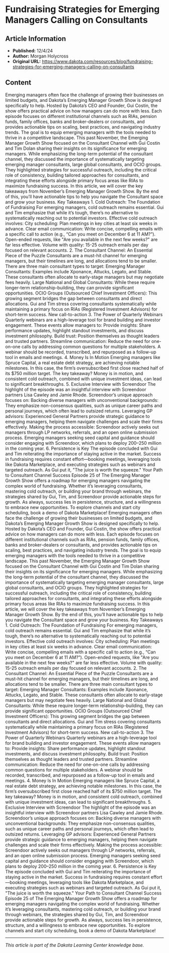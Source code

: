 # Fundraising Strategies for Emerging Managers Calling on Consultants

## Article Information
- **Published:** 12/4/24
- **Author:** Morgan Holycross
- **Original URL:** https://www.dakota.com/resources/blog/fundraising-strategies-for-emerging-managers-calling-on-consultants

## Content

Emerging managers often face the challenge of growing their businesses on limited budgets, and Dakota’s Emerging Manager Growth Show is designed specifically to help. Hosted by Dakota’s CEO and Founder, Gui Costin, the show offers practical advice on how managers can do more with less. Each episode focuses on different institutional channels such as RIAs, pension funds, family offices, banks and broker-dealers or consultants, and provides actionable tips on scaling, best practices, and navigating industry trends. The goal is to equip emerging managers with the tools needed to thrive in a competitive landscape. This past November, the Emerging Manager Growth Show focused on the Consultant Channel with Gui Costin and Tim Dolan sharing their insights on its significance for emerging managers. While emphasizing the long-term potential of the consultant channel, they discussed the importance of systematically targeting emerging manager consultants, large global consultants, and OCIO groups. They highlighted strategies for successful outreach, including the critical role of consistency, building tailored approaches for consultants, and integrating these efforts alongside primary focus areas like RIAs to maximize fundraising success. In this article, we will cover the key takeaways from November’s Emerging Manager Growth Show. By the end of this, you’ll have actionable tips to help you navigate the Consultant space and grow your business. Key Takeaways 1. Cold Outreach: The Foundation of Fundraising For emerging managers, cold outreach remains essential. Gui and Tim emphasize that while it’s tough, there’s no alternative to systematically reaching out to potential investors. Effective cold outreach involves: City scheduling: Plan meetings in key cities at least six weeks in advance. Clear email communication: Write concise, compelling emails with a specific call to action (e.g., “Can you meet on December 6 at 11 AM?”). Open-ended requests, like "Are you available in the next few weeks?" are far less effective. Volume with quality: 15-25 outreach emails per day focused on relevant accounts. 2. The Consultant Channel: An Essential Piece of the Puzzle Consultants are a must-hit channel for emerging managers, but their timelines are long, and allocations tend to be smaller. There are three main consultant types to target: Emerging Manager Consultants: Examples include Xponance, Attucks, Legato, and Stable. These consultants often allocate to early-stage managers but may negotiate fees heavily. Large National and Global Consultants: While these require longer-term relationship-building, they can provide significant opportunities. OCIO Groups (Outsourced Chief Investment Officers): This growing segment bridges the gap between consultants and direct allocations. Gui and Tim stress covering consultants systematically while maintaining a primary focus on RIAs (Registered Investment Advisors) for short-term success. New call-to-action 3. The Power of Quarterly Webinars Quarterly webinars are a high-leverage tool for brand building and investor engagement. These events allow managers to: Provide insights: Share performance updates, highlight standout investments, and discuss investment philosophy. Build trust: Position themselves as thought leaders and trusted partners. Streamline communication: Reduce the need for one-on-one calls by addressing common questions for multiple stakeholders. A webinar should be recorded, transcribed, and repurposed as a follow-up tool in emails and meetings. 4. Money Is In Motion Emerging managers like Spruce Capital, a real estate debt strategy, are achieving notable milestones. In this case, the firm’s oversubscribed first close reached half of its $750 million target. The key takeaway? Money is in motion, and consistent cold outreach, combined with unique investment ideas, can lead to significant breakthroughs. 5. Exclusive Interview with Screendoor The highlight of the episode was an insightful interview with Screendoor partners Lisa Cawley and Jamie Rhode. Screendoor’s unique approach focuses on: Backing diverse managers with unconventional backgrounds: They emphasize non-consensus qualities, such as unique career paths and personal journeys, which often lead to outsized returns. Leveraging GP advisors: Experienced General Partners provide strategic guidance to emerging managers, helping them navigate challenges and scale their firms effectively. Making the process accessible: Screendoor actively seeks out managers through LP networks, referrals, and an open online submission process. Emerging managers seeking seed capital and guidance should consider engaging with Screendoor, which plans to deploy $200–$250 million in the coming year. 6. Persistence is Key The episode concluded with Gui and Tim reiterating the importance of staying active in the market. Success in fundraising requires constant effort—booking meetings, leveraging tools like Dakota Marketplace, and executing strategies such as webinars and targeted outreach. As Gui put it, "The juice is worth the squeeze." Your Path to Consultant Channel Success Episode 25 of The Emerging Manager Growth Show offers a roadmap for emerging managers navigating the complex world of fundraising. Whether it’s leveraging consultants, mastering cold outreach, or building your brand through webinars, the strategies shared by Gui, Tim, and Screendoor provide actionable steps for growth. As always, success lies in persistence, structure, and a willingness to embrace new opportunities. To explore channels and start city scheduling, book a demo of Dakota Marketplace! Emerging managers often face the challenge of growing their businesses on limited budgets, and Dakota’s Emerging Manager Growth Show is designed specifically to help. Hosted by Dakota’s CEO and Founder, Gui Costin, the show offers practical advice on how managers can do more with less. Each episode focuses on different institutional channels such as RIAs, pension funds, family offices, banks and broker-dealers or consultants, and provides actionable tips on scaling, best practices, and navigating industry trends. The goal is to equip emerging managers with the tools needed to thrive in a competitive landscape. This past November, the Emerging Manager Growth Show focused on the Consultant Channel with Gui Costin and Tim Dolan sharing their insights on its significance for emerging managers. While emphasizing the long-term potential of the consultant channel, they discussed the importance of systematically targeting emerging manager consultants, large global consultants, and OCIO groups. They highlighted strategies for successful outreach, including the critical role of consistency, building tailored approaches for consultants, and integrating these efforts alongside primary focus areas like RIAs to maximize fundraising success. In this article, we will cover the key takeaways from November’s Emerging Manager Growth Show. By the end of this, you’ll have actionable tips to help you navigate the Consultant space and grow your business. Key Takeaways 1. Cold Outreach: The Foundation of Fundraising For emerging managers, cold outreach remains essential. Gui and Tim emphasize that while it’s tough, there’s no alternative to systematically reaching out to potential investors. Effective cold outreach involves: City scheduling: Plan meetings in key cities at least six weeks in advance. Clear email communication: Write concise, compelling emails with a specific call to action (e.g., “Can you meet on December 6 at 11 AM?”). Open-ended requests, like "Are you available in the next few weeks?" are far less effective. Volume with quality: 15-25 outreach emails per day focused on relevant accounts. 2. The Consultant Channel: An Essential Piece of the Puzzle Consultants are a must-hit channel for emerging managers, but their timelines are long, and allocations tend to be smaller. There are three main consultant types to target: Emerging Manager Consultants: Examples include Xponance, Attucks, Legato, and Stable. These consultants often allocate to early-stage managers but may negotiate fees heavily. Large National and Global Consultants: While these require longer-term relationship-building, they can provide significant opportunities. OCIO Groups (Outsourced Chief Investment Officers): This growing segment bridges the gap between consultants and direct allocations. Gui and Tim stress covering consultants systematically while maintaining a primary focus on RIAs (Registered Investment Advisors) for short-term success. New call-to-action 3. The Power of Quarterly Webinars Quarterly webinars are a high-leverage tool for brand building and investor engagement. These events allow managers to: Provide insights: Share performance updates, highlight standout investments, and discuss investment philosophy. Build trust: Position themselves as thought leaders and trusted partners. Streamline communication: Reduce the need for one-on-one calls by addressing common questions for multiple stakeholders. A webinar should be recorded, transcribed, and repurposed as a follow-up tool in emails and meetings. 4. Money Is In Motion Emerging managers like Spruce Capital, a real estate debt strategy, are achieving notable milestones. In this case, the firm’s oversubscribed first close reached half of its $750 million target. The key takeaway? Money is in motion, and consistent cold outreach, combined with unique investment ideas, can lead to significant breakthroughs. 5. Exclusive Interview with Screendoor The highlight of the episode was an insightful interview with Screendoor partners Lisa Cawley and Jamie Rhode. Screendoor’s unique approach focuses on: Backing diverse managers with unconventional backgrounds: They emphasize non-consensus qualities, such as unique career paths and personal journeys, which often lead to outsized returns. Leveraging GP advisors: Experienced General Partners provide strategic guidance to emerging managers, helping them navigate challenges and scale their firms effectively. Making the process accessible: Screendoor actively seeks out managers through LP networks, referrals, and an open online submission process. Emerging managers seeking seed capital and guidance should consider engaging with Screendoor, which plans to deploy $200–$250 million in the coming year. 6. Persistence is Key The episode concluded with Gui and Tim reiterating the importance of staying active in the market. Success in fundraising requires constant effort—booking meetings, leveraging tools like Dakota Marketplace, and executing strategies such as webinars and targeted outreach. As Gui put it, "The juice is worth the squeeze." Your Path to Consultant Channel Success Episode 25 of The Emerging Manager Growth Show offers a roadmap for emerging managers navigating the complex world of fundraising. Whether it’s leveraging consultants, mastering cold outreach, or building your brand through webinars, the strategies shared by Gui, Tim, and Screendoor provide actionable steps for growth. As always, success lies in persistence, structure, and a willingness to embrace new opportunities. To explore channels and start city scheduling, book a demo of Dakota Marketplace!

---

*This article is part of the Dakota Learning Center knowledge base.*
